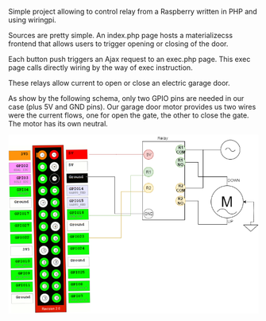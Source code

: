 Simple project allowing to control relay from a Raspberry written in PHP and using wiringpi.

Sources are pretty simple. An index.php page hosts a materializecss frontend that allows users to trigger opening or closing of the door.

Each button push triggers an Ajax request to an exec.php page.
This exec page calls directly wiring by the way of exec instruction.


These relays allow current to open or close an electric garage door.

As show by the following schema, only two GPIO pins are needed in our case (plus 5V and GND pins).
Our garage door motor provides us two wires were the current flows, one for open the gate, the other to close the gate.
The motor has its own neutral.

![Electrical Schema](pigarage.png)
